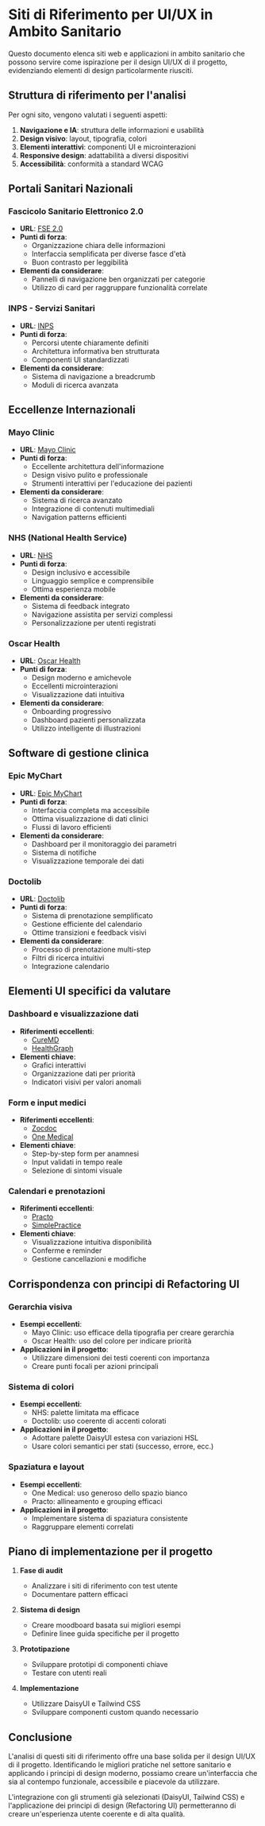 # Siti di Riferimento per UI/UX in Ambito Sanitario

Questo documento elenca siti web e applicazioni in ambito sanitario che possono servire come ispirazione per il design UI/UX di il progetto, evidenziando elementi di design particolarmente riusciti.

## Struttura di riferimento per l'analisi

Per ogni sito, vengono valutati i seguenti aspetti:
1. **Navigazione e IA**: struttura delle informazioni e usabilità
2. **Design visivo**: layout, tipografia, colori
3. **Elementi interattivi**: componenti UI e microinterazioni
4. **Responsive design**: adattabilità a diversi dispositivi
5. **Accessibilità**: conformità a standard WCAG

## Portali Sanitari Nazionali

### Fascicolo Sanitario Elettronico 2.0
- **URL**: [FSE 2.0](https://www.fascicolosanitario.gov.it/)
- **Punti di forza**: 
  - Organizzazione chiara delle informazioni
  - Interfaccia semplificata per diverse fasce d'età
  - Buon contrasto per leggibilità
- **Elementi da considerare**:
  - Pannelli di navigazione ben organizzati per categorie
  - Utilizzo di card per raggruppare funzionalità correlate

### INPS - Servizi Sanitari
- **URL**: [INPS](https://www.inps.it)
- **Punti di forza**:
  - Percorsi utente chiaramente definiti
  - Architettura informativa ben strutturata
  - Componenti UI standardizzati
- **Elementi da considerare**:
  - Sistema di navigazione a breadcrumb
  - Moduli di ricerca avanzata

## Eccellenze Internazionali

### Mayo Clinic
- **URL**: [Mayo Clinic](https://www.mayoclinic.org/)
- **Punti di forza**:
  - Eccellente architettura dell'informazione
  - Design visivo pulito e professionale
  - Strumenti interattivi per l'educazione dei pazienti
- **Elementi da considerare**:
  - Sistema di ricerca avanzato
  - Integrazione di contenuti multimediali
  - Navigation patterns efficienti

### NHS (National Health Service)
- **URL**: [NHS](https://www.nhs.uk/)
- **Punti di forza**:
  - Design inclusivo e accessibile
  - Linguaggio semplice e comprensibile
  - Ottima esperienza mobile
- **Elementi da considerare**:
  - Sistema di feedback integrato
  - Navigazione assistita per servizi complessi
  - Personalizzazione per utenti registrati

### Oscar Health
- **URL**: [Oscar Health](https://www.hioscar.com/)
- **Punti di forza**:
  - Design moderno e amichevole
  - Eccellenti microinterazioni
  - Visualizzazione dati intuitiva
- **Elementi da considerare**:
  - Onboarding progressivo
  - Dashboard pazienti personalizzata
  - Utilizzo intelligente di illustrazioni

## Software di gestione clinica

### Epic MyChart
- **URL**: [Epic MyChart](https://www.mychart.com/)
- **Punti di forza**:
  - Interfaccia completa ma accessibile
  - Ottima visualizzazione di dati clinici
  - Flussi di lavoro efficienti
- **Elementi da considerare**:
  - Dashboard per il monitoraggio dei parametri
  - Sistema di notifiche
  - Visualizzazione temporale dei dati

### Doctolib
- **URL**: [Doctolib](https://www.doctolib.fr/)
- **Punti di forza**:
  - Sistema di prenotazione semplificato
  - Gestione efficiente del calendario
  - Ottime transizioni e feedback visivi
- **Elementi da considerare**:
  - Processo di prenotazione multi-step
  - Filtri di ricerca intuitivi
  - Integrazione calendario

## Elementi UI specifici da valutare

### Dashboard e visualizzazione dati
- **Riferimenti eccellenti**:
  - [CureMD](https://www.curemd.com/)
  - [HealthGraph](https://www.healthgraph.com/)
- **Elementi chiave**:
  - Grafici interattivi
  - Organizzazione dati per priorità
  - Indicatori visivi per valori anomali

### Form e input medici
- **Riferimenti eccellenti**:
  - [Zocdoc](https://www.zocdoc.com/)
  - [One Medical](https://www.onemedical.com/)
- **Elementi chiave**:
  - Step-by-step form per anamnesi
  - Input validati in tempo reale
  - Selezione di sintomi visuale

### Calendari e prenotazioni
- **Riferimenti eccellenti**:
  - [Practo](https://www.practo.com/)
  - [SimplePractice](https://www.simplepractice.com/)
- **Elementi chiave**:
  - Visualizzazione intuitiva disponibilità
  - Conferme e reminder
  - Gestione cancellazioni e modifiche

## Corrispondenza con principi di Refactoring UI

### Gerarchia visiva
- **Esempi eccellenti**:
  - Mayo Clinic: uso efficace della tipografia per creare gerarchia
  - Oscar Health: uso del colore per indicare priorità
- **Applicazioni in il progetto**:
  - Utilizzare dimensioni dei testi coerenti con importanza
  - Creare punti focali per azioni principali

### Sistema di colori
- **Esempi eccellenti**:
  - NHS: palette limitata ma efficace
  - Doctolib: uso coerente di accenti colorati
- **Applicazioni in il progetto**:
  - Adottare palette DaisyUI estesa con variazioni HSL
  - Usare colori semantici per stati (successo, errore, ecc.)

### Spaziatura e layout
- **Esempi eccellenti**:
  - One Medical: uso generoso dello spazio bianco
  - Practo: allineamento e grouping efficaci
- **Applicazioni in il progetto**:
  - Implementare sistema di spaziatura consistente
  - Raggruppare elementi correlati

## Piano di implementazione per il progetto

1. **Fase di audit**
   - Analizzare i siti di riferimento con test utente
   - Documentare pattern efficaci
   
2. **Sistema di design**
   - Creare moodboard basata sui migliori esempi
   - Definire linee guida specifiche per il progetto
   
3. **Prototipazione**
   - Sviluppare prototipi di componenti chiave
   - Testare con utenti reali
   
4. **Implementazione**
   - Utilizzare DaisyUI e Tailwind CSS
   - Sviluppare componenti custom quando necessario

## Conclusione

L'analisi di questi siti di riferimento offre una base solida per il design UI/UX di il progetto. Identificando le migliori pratiche nel settore sanitario e applicando i principi di design moderno, possiamo creare un'interfaccia che sia al contempo funzionale, accessibile e piacevole da utilizzare.

L'integrazione con gli strumenti già selezionati (DaisyUI, Tailwind CSS) e l'applicazione dei principi di design (Refactoring UI) permetteranno di creare un'esperienza utente coerente e di alta qualità. 